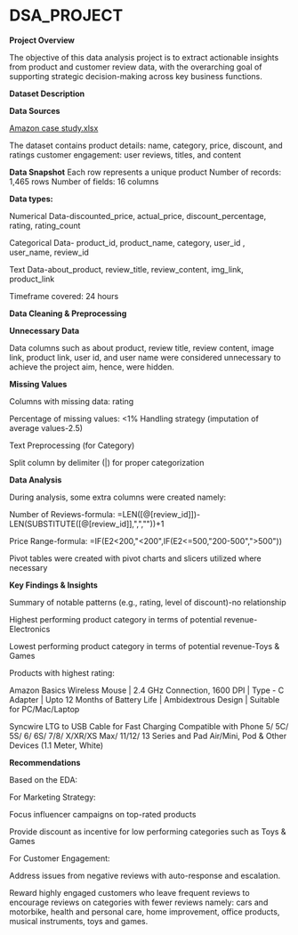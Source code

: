 # DSA_PROJECT
**Project Overview**

The objective of this data analysis project is to extract actionable insights from product and customer review data, with the overarching goal of supporting strategic decision-making across key business functions.

**Dataset Description**

**Data Sources**

[Amazon case study.xlsx](https://docs.google.com/spreadsheets/d/15uM7Izb-ZDrlQLx_XSepPavA_B7BnF0x/edit?usp=drivesdk&ouid=101729043189002548095&rtpof=true&sd=true) 

The dataset contains 
product details: name, category, price, discount, and ratings
customer engagement: user reviews, titles, and content

**Data Snapshot**
Each row represents a unique product
Number of records: 1,465 rows
Number of fields: 16 columns

**Data types:**

Numerical Data-discounted_price, actual_price, discount_percentage, rating, rating_count

Categorical Data- product_id, product_name, category, user_id	, user_name, review_id

Text Data-about_product, review_title, review_content, img_link, product_link

Timeframe covered: 24 hours

**Data Cleaning & Preprocessing**

**Unnecessary Data**

Data columns such as about product, review title, review content, image link, product link, user id, and  user name were considered unnecessary to achieve the project aim, hence, were hidden.

**Missing Values**

Columns with missing data: rating

Percentage of missing values: <1%
Handling strategy (imputation of average values-2.5)

Text Preprocessing (for Category)

Split column by delimiter (|) for proper categorization

**Data Analysis**

During analysis, some extra columns were created namely: 

Number of Reviews-formula: =LEN([@[review_id]])-LEN(SUBSTITUTE([@[review_id]],",",""))+1

Price Range-formula: =IF(E2<200,"<200",IF(E2<=500,"200-500",">500"))

Pivot tables were created with pivot charts and slicers utilized where necessary

**Key Findings & Insights**

Summary of notable patterns (e.g., rating, level of discount)-no relationship

Highest performing product category in terms of potential revenue-Electronics

Lowest performing product category in terms of potential revenue-Toys & Games

Products with highest rating:

Amazon Basics Wireless Mouse | 2.4 GHz Connection, 1600 DPI | Type - C Adapter | Upto 12 Months of Battery Life | Ambidextrous Design | Suitable for PC/Mac/Laptop

Syncwire LTG to USB Cable for Fast Charging Compatible with Phone 5/ 5C/ 5S/ 6/ 6S/ 7/8/ X/XR/XS Max/ 11/12/ 13 Series and Pad Air/Mini, Pod & Other Devices (1.1 Meter, White)

**Recommendations**

Based on the EDA:

For Marketing Strategy:

Focus influencer campaigns on top-rated products

Provide discount as incentive for low performing categories such as Toys & Games

For Customer Engagement:

Address issues from negative reviews with auto-response and escalation.

Reward highly engaged customers who leave frequent reviews to encourage reviews on categories with fewer reviews namely: cars and motorbike, health and personal care, home improvement, office products, musical instruments, toys and games.
